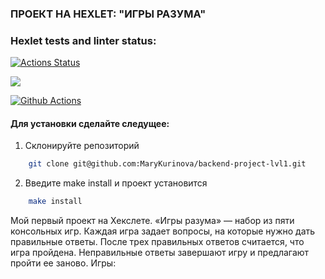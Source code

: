 ### ПРОЕКТ НА HEXLET: "ИГРЫ РАЗУМА"


### Hexlet tests and linter status:
[![Actions Status](https://github.com/MaryKurinova/backend-project-lvl1/workflows/hexlet-check/badge.svg)](https://github.com/MaryKurinova/backend-project-lvl1/actions)

<a href="https://codeclimate.com/github/codeclimate/codeclimate/maintainability"><img src="https://api.codeclimate.com/v1/badges/a99a88d28ad37a79dbf6/maintainability" /></a>

<a href="https://github.com/MaryKurinova/backend-project-lvl1/actions"><img src="https://github.com/MaryKurinova/backend-project-lvl1/workflows/Node%20CI/badge.svg" alt="Github Actions" style="max-width: 100%;"></a></p>

#### Для установки сделайте следущее:
1. Склонируйте репозиторий 
```bash
    git clone git@github.com:MaryKurinova/backend-project-lvl1.git
```
2. Введите make install и проект установится
```bash
    make install
```

Мой первый проект на Хекслете. «Игры разума» — набор из пяти консольных игр. Каждая игра задает вопросы, на которые нужно дать правильные ответы. После трех правильных ответов считается, что игра пройдена. Неправильные ответы завершают игру и предлагают пройти ее заново. Игры:


